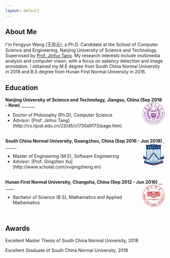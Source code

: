 ```yaml
---
layout: default
---
```

## About Me
I'm Fengyun Wang (王凤云), a Ph.D. Candidate at the School of Computer Science and Engineering, Nanjing University of Science and Technology. Supervised by [Prof. Jinhui Tang](http://cs.njust.edu.cn/23/d5/c1730a9173/page.htm). My research interests include multimedia analysis and computer vision, with a focus on saliency detection and image annotation. I obtained my M.E degree from South China Normal University in 2018 and B.S degree from Hunan First Normal University in 2016. 

## Education
 <div align="left">
        <strong> Nanjing University of Science and Technology, Jiangsu, China (Sep 2018 - Now) </strong>
          <a href="http://www.njust.edu.cn/" target="_blank" rel="external">
            <img border="0" src="NJUST.jpg" align="right" width="70" height="70">
          </a> 
        <ul>
        <li>
          Doctor of Philosophy (Ph.D), Computer Science</li>
        <li>
          Advisor: [Prof. Jinhui Tang](http://cs.njust.edu.cn/23/d5/c1730a9173/page.htm)</li>
      </ul>    
      <br />
      </div>
<div align="left">
        <strong> South China Normal University, Guangzhou, China (Sep 2016 - Jun 2018) </strong>
          <a href="http://www.scnu.edu.cn/" target="_blank" rel="external">
            <img border="0" src="South_China_Normal_University_logo.png" align="right" width="70" height="70">
          </a> 
        <ul>
        <li>
          Master of Engineering (M.E), Software Engineering</li>
         <li>
          Advisor: [Prof. Qingzhen Xu](http://www.scholat.com/xvqingzheng.en)</li>
      </ul>   
      <br />
      </div>
<div align="left">
        <strong> Hunan First Normal University, Changsha, China (Sep 2012 - Jun 2016) </strong>
          <a href="http://www.hnfnu.edu.cn/" target="_blank" rel="external">
            <img border="0" src="Hunan_First_Normal_University_logo.jpg" align="right" width="70" height="70">
          </a> 
        <ul>
        <li>
          Bachelor of Science (B.S), Mathematics and Applied Mathematics</li>
      </ul>    
      <br />
      </div>


## Awards
Excellent Master Thesis of South China Normal University, 2018

Excellent Graduate of South China Normal University, 2018
      
